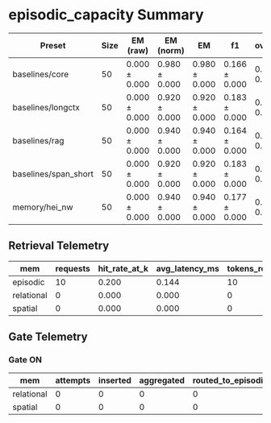 # episodic_capacity Summary

| Preset | Size | EM (raw) | EM (norm) | EM | f1 | overlong | format_violation | generated_tokens | input_tokens | latency_ms_mean | refusal_rate | rss_mb | time_ms_per_100 | total_tokens |
|---|---|---|---|---|---|---|---|---|---|---|---|---|---|---|
| baselines/core | 50 | 0.000 ± 0.000 | 0.980 ± 0.000 | 0.980 ± 0.000 | 0.166 ± 0.000 | 0.020 ± 0.000 | 0.760 ± 0.000 | 184.000 ± 0.000 | 15150.000 ± 0.000 | 220.071 ± 0.000 | 0.000 ± 0.000 | 2309.500 ± 0.000 | 71.771 ± 0.000 | 15334.000 ± 0.000 |
| baselines/longctx | 50 | 0.000 ± 0.000 | 0.920 ± 0.000 | 0.920 ± 0.000 | 0.183 ± 0.000 | 0.080 ± 0.000 | 0.760 ± 0.000 | 194.000 ± 0.000 | 15150.000 ± 0.000 | 225.039 ± 0.000 | 0.000 ± 0.000 | 2927.707 ± 0.000 | 73.344 ± 0.000 | 15344.000 ± 0.000 |
| baselines/rag | 50 | 0.000 ± 0.000 | 0.940 ± 0.000 | 0.940 ± 0.000 | 0.164 ± 0.000 | 0.060 ± 0.000 | 0.780 ± 0.000 | 195.000 ± 0.000 | 15150.000 ± 0.000 | 225.877 ± 0.000 | 0.000 ± 0.000 | 2324.785 ± 0.000 | 73.612 ± 0.000 | 15345.000 ± 0.000 |
| baselines/span_short | 50 | 0.000 ± 0.000 | 0.920 ± 0.000 | 0.920 ± 0.000 | 0.183 ± 0.000 | 0.080 ± 0.000 | 0.760 ± 0.000 | 193.000 ± 0.000 | 15150.000 ± 0.000 | 225.467 ± 0.000 | 0.000 ± 0.000 | 2865.695 ± 0.000 | 73.487 ± 0.000 | 15343.000 ± 0.000 |
| memory/hei_nw | 50 | 0.000 ± 0.000 | 0.940 ± 0.000 | 0.940 ± 0.000 | 0.177 ± 0.000 | 0.060 ± 0.000 | 0.760 ± 0.000 | 191.000 ± 0.000 | 15150.000 ± 0.000 | 224.464 ± 0.000 | 0.000 ± 0.000 | 1690.590 ± 0.000 | 73.169 ± 0.000 | 15341.000 ± 0.000 |

## Retrieval Telemetry
| mem | requests | hit_rate_at_k | avg_latency_ms | tokens_returned |
|---|---|---|---|---|
| episodic | 10 | 0.200 | 0.144 | 10 |
| relational | 0 | 0.000 | 0.000 | 0 |
| spatial | 0 | 0.000 | 0.000 | 0 |

## Gate Telemetry
### Gate ON
| mem | attempts | inserted | aggregated | routed_to_episodic | blocked_new_edges |
|---|---|---|---|---|---|
| relational | 0 | 0 | 0 | 0 | 0 |
| spatial | 0 | 0 | 0 | 0 | 0 |
